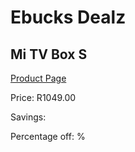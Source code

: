 
# Ebucks Dealz
## Mi TV Box S
[Product Page](https://www.ebucks.com/web/shop/productSelected.do?prodId=505795896&catId=844502363)

Price: R1049.00

Savings: 

Percentage off: %
	